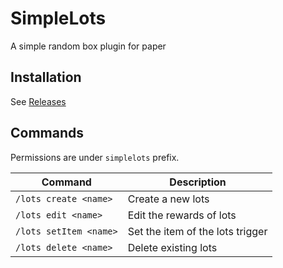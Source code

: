 # SimpleLots

A simple random box plugin for paper

## Installation

See [Releases](https://github.com/pikokr/SimpleLots/releases)

## Commands

Permissions are under `simplelots` prefix.

| Command                | Description                      |
|------------------------|----------------------------------|
| `/lots create <name>`  | Create a new lots                |
| `/lots edit <name>`    | Edit the rewards of lots         |
| `/lots setItem <name>` | Set the item of the lots trigger |
| `/lots delete <name>`  | Delete existing lots             |
